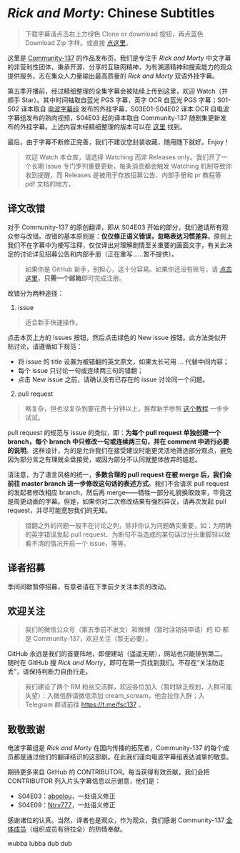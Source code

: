 # *Rick and Morty*: Chinese Subtitles

> 下载字幕请点击右上方绿色 Clone or download 按钮，再点蓝色 Download Zip 字样。或直接 [点这里](https://github.com/Community-137/Rick-and-Morty-Chinese-Subtitles/archive/master.zip)。

这里是 [Community-137](https://subhd.la/zu/131) 的作品发布页。我们是专注于 *Rick and Morty* 中文字幕的非营利性团体，秉承开源、分享的互联网精神，为有溯源精神和搜索能力的观众提供服务，志在集众人力量输出最高质量的 *Rick and Morty* 双语外挂字幕。

第五季开播前，经过精细整理的全集字幕会被陆续上传到这里，欢迎 Watch（并顺手 Star）。其中时间轴取自蓝光 PGS 字幕，英字 OCR 自蓝光 PGS 字幕；S01-S02 译本取自 [电波字幕组](http://dbfansub.com/) 发布的外挂字幕，S03E01-S04E02 译本 OCR 自电波字幕组发布的熟肉视频，S04E03 起的译本取自 Community-137 随剧集更新发布的外挂字幕。上述内容未经精细整理的版本可以在 [这里](http://subhd.la/u/fjn308) 找到。

最后，由于字幕不断修正完善，我们不建议您封装收藏，随用随下就好。Enjoy！

> 欢迎 Watch 本仓库，请选择 Watching 而非 Releases only。我们开了一个长期 Issue 专门罗列重要更新，每条消息都会触发 Watching 机制导致你收到提醒，而 Releases 是被用于存放招募公告、内部手册和 pr 教程等 pdf 文档的地方。

## 译文改错

对于 Community-137 的原创翻译，即从 S04E03 开始的部分，我们邀请所有观众参与改错。改错的基本原则是：**仅仅修正语义错误，忽略表达习惯差异**。原则上我们不在字幕中为梗写注释，仅仅译出对理解剧情至关重要的画面文字，有关此决定的讨论详见招募公告和内部手册（正在重写……暂不提供）。

> 如果你是 GitHub 新手，别担心，这十分容易。如果你还没有账号，请 [点击这里](https://github.com/join)，**只需一个邮箱**即可完成注册。

改错分为两种途径：

1. issue

> 适合新手快速操作。

点击本页上方的 Issues 按钮，然后点击绿色的 New issue 按钮。此方法类似开贴讨论，请遵循如下规范：

  * 将 issue 的 title 设置为被错翻的英文原文，如果太长可用 ... 代替中间内容；
  * 每个 issue 只讨论一句或连续两三句的错翻；
  * 点击 New issue 之前，请确认没有已存在的 issue 讨论同一个问题。

2. pull request

> 略复杂，但也没复杂到要花费十分钟以上，推荐新手参照 [这个教程](https://github.com/Community-137/Rick-and-Morty-Chinese-Subtitles/releases/latest/download/guide.pdf) 一步步试试。

pull request 的规范与 issue 的类似，即：**为每个 pull request 单独创建一个 branch，每个 branch 中只修改一句或连续两三句，并在 comment 中进行必要的说明**。这样设计，为的是允许我们在接受建议时能更灵活地筛选部分观点，避免因为部分言之有理就全盘接受，或因为部分不认同就整体放弃的尴尬。

请注意，为了语言风格的统一，**多数合理的 pull request 在被 merge 后，我们会前往 master branch 进一步修改这句话的表述方式**。我们不会请求 pull request 的发起者修改相应 branch，然后再 merge——牺牲一部分礼貌换取效率，毕竟这是周更动画的字幕。但是，如果你对二次修改结果有强烈异议，请再次发起 pull request，并尽可能宽恕我们的无知。

> 错翻之外的问题一般不在讨论之列，除非你认为问题确实重要，如：为明确的英字错误发起 pull request、为断句不当造成的某句话过分头重脚轻以致看不清的情况开启一个 issue，等等。

## 译者招募

季间间歇暂停招募，有意者请在下季前夕关注本页的改动。

## 欢迎关注

> 我们的微信公众号（第五季前不发文）和微博（暂时注销待申请）的 ID 都是 Community-137，欢迎关注（暂无必要）。

GitHub 永远是我们的首要阵地，即便建站（遥遥无期），网站也只能排到第二。随时在 GitHub 搜 *Rick and Morty*，即可在第一页找到我们。不存在“关注防走丢”，请保持判断力自由行走。

> 我们建设了两个 RM 粉丝交流群，欢迎各位加入（暂时缺乏规划，入群可能失望）：入微信群请微信添加 cream_scream，他会拉你入群；入 Telegram 群请前往 https://t.me/fsc137 。

## 致敬致谢

电波字幕组是 *Rick and Morty* 在国内传播的拓荒者，Community-137 的每个成员都是通过他们的翻译结识的这部剧。在此我们谨向电波字幕组表达诚挚的敬意。

期待更多来自 GitHub 的 CONTRIBUTOR。每当获得有效贡献，我们会把 CONTRIBUTOR 列入片头字幕信息以示谢意，他们是：

* S04E03：[aboolou](https://github.com/aboolou)，一处语义修正
* S04E09：[Ntrv777](https://github.com/Ntrv777)，一处语义修正

感谢诸位的认真。当然，译者也是观众，作为观众，我们感谢 Community-137 [全体成员](https://github.com/orgs/Community-137/people)（组织成员有待拉全）的热情奉献。

wubba lubba dub dub
